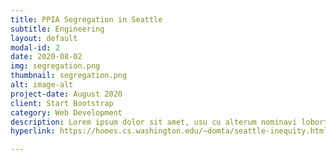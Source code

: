 ```yaml
---
title: PPIA Segregation in Seattle
subtitle: Engineering
layout: default
modal-id: 2
date: 2020-08-02
img: segregation.png
thumbnail: segregation.png
alt: image-alt
project-date: August 2020
client: Start Bootstrap
category: Web Development
description: Lorem ipsum dolor sit amet, usu cu alterum nominavi lobortis. At duo novum diceret. Tantas apeirian vix et, usu sanctus postulant inciderint ut, populo diceret necessitatibus in vim. Cu eum dicam feugiat noluisse.
hyperlink: https://homes.cs.washington.edu/~domta/seattle-inequity.html

---
```


